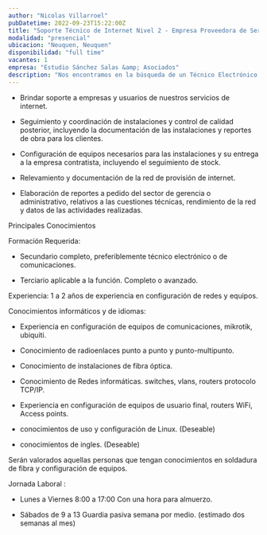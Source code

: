```yaml
---
author: "Nicolas Villarroel"
pubDatetime: 2022-09-23T15:22:00Z
title: "Soporte Técnico de Internet Nivel 2 - Empresa Proveedora de Servicio de Internet"
modalidad: "presencial"
ubicacion: "Neuquen, Neuquen"
disponibilidad: "full time"
vacantes: 1
empresa: "Estudio Sánchez Salas &amp; Asociados"
description: "Nos encontramos en la búsqueda de un Técnico Electrónico para brindar Soporte Técnico de Internet Nivel 2 para trabajar en una importante Empresa proveedora de servicio de Internet de la Ciudad de Neuquén."
---
```


- Brindar soporte a empresas y usuarios de nuestros servicios de internet.

- Seguimiento y coordinación de instalaciones y control de calidad posterior, incluyendo la documentación de las
  instalaciones y reportes de obra para los clientes.

- Configuración de equipos necesarios para las instalaciones y su entrega a la empresa contratista, incluyendo el
  seguimiento de stock.

- Relevamiento y documentación de la red de provisión de internet.

- Elaboración de reportes a pedido del sector de gerencia o administrativo, relativos a las cuestiones técnicas,
  rendimiento de la red y datos de las actividades realizadas.

Principales Conocimientos

Formación Requerida:

- Secundario completo, preferiblemente técnico electrónico o de comunicaciones.

- Terciario aplicable a la función. Completo o avanzado.

Experiencia: 1 a 2 años de experiencia en configuración de redes y equipos.

Conocimientos informáticos y de idiomas:

- Experiencia en configuración de equipos de comunicaciones, mikrotik, ubiquiti.

- Conocimiento de radioenlaces punto a punto y punto-multipunto.

- Conocimiento de instalaciones de fibra óptica.

- Conocimiento de Redes informáticas. switches, vlans, routers protocolo TCP/IP.

- Experiencia en configuración de equipos de usuario final, routers WiFi, Access points.

- conocimientos de uso y configuración de Linux. (Deseable)

- conocimientos de ingles. (Deseable)

Serán valorados aquellas personas que tengan conocimientos en soldadura de fibra y configuración de equipos.

Jornada Laboral :

- Lunes a Viernes 8:00 a 17:00 Con una hora para almuerzo.

- Sábados de 9 a 13 Guardia pasiva semana por medio. (estimado dos semanas al mes)

